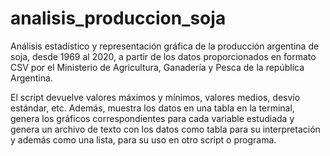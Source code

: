 # analisis_produccion_soja
Análisis estadístico y representación gráfica de la producción argentina de soja, desde 1969 al 2020, a partir de los datos proporcionados en formato CSV por el Ministerio de Agricultura, Ganadería y Pesca de la república Argentina.

El script devuelve valores máximos y mínimos, valores medios, desvío estándar, etc. 
Además, muestra los datos en una tabla en la terminal, genera los gráficos correspondientes para cada variable estudiada y genera un archivo de texto con los datos como tabla para su interpretación y además como una lista, para su uso en otro script o programa.

